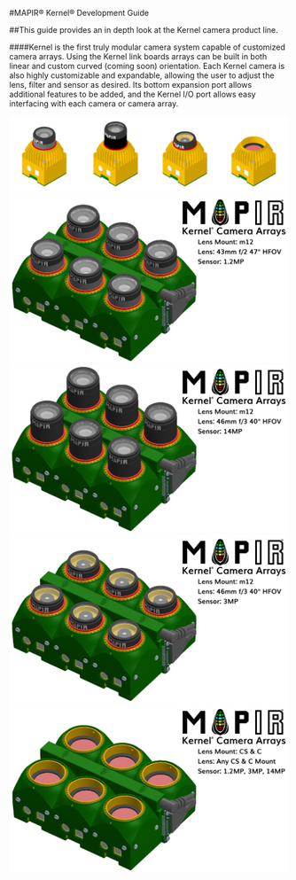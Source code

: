 #MAPIR&reg; Kernel&reg; Development Guide

##This guide provides an in depth look at the Kernel camera product line.

####Kernel is the first truly modular camera system capable of customized camera arrays. Using the Kernel link boards arrays can be built in both linear and custom curved (coming soon) orientation. Each Kernel camera is also highly customizable and expandable, allowing the user to adjust the lens, filter and sensor as desired. Its bottom expansion port allows additional features to be added, and the Kernel I/O port allows easy interfacing with each camera or camera array.

![](/assets/k_comp.png)
![](/assets/array_6_1mp.png)
![](/assets/array_6_14mp.png)
![](/assets/array_6_3mp.jpg)
![](/assets/array_6_cs.png)